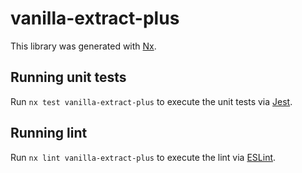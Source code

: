# vanilla-extract-plus

This library was generated with [Nx](https://nx.dev).

## Running unit tests

Run `nx test vanilla-extract-plus` to execute the unit tests via [Jest](https://jestjs.io).

## Running lint

Run `nx lint vanilla-extract-plus` to execute the lint via [ESLint](https://eslint.org/).
